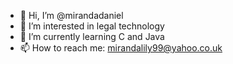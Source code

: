 - 👋 Hi, I’m @mirandadaniel
- 👀 I’m interested in legal technology 
- 🌱 I’m currently learning C and Java 
- 📫 How to reach me: mirandalily99@yahoo.co.uk

<!---
mirandadaniel/mirandadaniel is a ✨ special ✨ repository because its `README.md` (this file) appears on your GitHub profile.
You can click the Preview link to take a look at your changes.
--->

